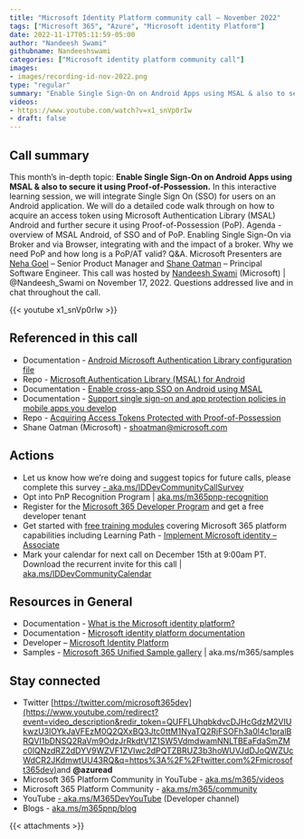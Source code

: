 ```yaml
---
title: "Microsoft Identity Platform community call – November 2022"
tags: ["Microsoft 365", "Azure", "Microsoft identity Platform"]
date: 2022-11-17T05:11:59-05:00
author: "Nandeesh Swami"
githubname: Nandeeshswami
categories: ["Microsoft identity platform community call"]
images:
- images/recording-id-nov-2022.png
type: "regular"
summary: "Enable Single Sign-On on Android Apps using MSAL & also to secure it using Proof-of-Possession.  Learn how to enable Single-Sign-On (SSO) in Android Apps using Microsoft Authentication Library (MSAL) for Android and how to secure it using Proof-of-Possession (PoP)."
videos:
- https://www.youtube.com/watch?v=x1_snVp0rIw
- draft: false
---
```


## Call summary

This month’s in-depth topic: **Enable Single Sign-On on Android Apps using MSAL & also to secure it using Proof-of-Possession.** In this interactive learning session, we will integrate Single Sign On (SSO) for users on an Android application. We will do a detailed code walk through on how to acquire an access token using Microsoft Authentication Library (MSAL) Android and further secure it using Proof-of-Possession (PoP). Agenda - overview of MSAL Android, of SSO and of PoP. Enabling Single Sign-On via Broker and via Browser, integrating with and the impact of a broker. Why we need PoP and how long is a PoP/AT valid? Q&A. Microsoft Presenters are [Neha Goel](https://www.linkedin.com/in/nehagoel/) – Senior Product Manager and [Shane Oatman](https://github.com/shoatman) – Principal Software Engineer. This call was hosted by [Nandeesh Swami](https://twitter.com/Nandeesh_Swami) (Microsoft) \| @Nandeesh_Swami on November 17, 2022. Questions addressed live and in chat throughout the call.

{{< youtube x1_snVp0rIw >}}

## Referenced in this call

* Documentation - [Android Microsoft Authentication Library configuration file](https://learn.microsoft.com/azure/active-directory/develop/msal-configuration)
* Repo - [Microsoft Authentication Library (MSAL) for Android](https://github.com/AzureAD/microsoft-authentication-library-for-android)
* Documentation - [Enable cross-app SSO on Android using MSAL](https://learn.microsoft.com/azure/active-directory/develop/msal-android-single-sign-on)
* Documentation - [Support single sign-on and app protection policies in mobile apps you develop](https://learn.microsoft.com/azure/active-directory/develop/mobile-sso-support-overview)
* Repo - [Acquiring Access Tokens Protected with Proof-of-Possession](https://github.com/AzureAD/microsoft-authentication-library-for-js/blob/dev/lib/msal-browser/docs/access-token-proof-of-possession.md)
* Shane Oatman (Microsoft) - shoatman@microsoft.com

## Actions

* Let us know how we’re doing and suggest topics for future calls, please complete this survey [- aka.ms/IDDevCommunityCallSurvey](https://aka.ms/IDDevCommunityCallSurvey)
* Opt into PnP Recognition Program \| [aka.ms/m365pnp-recognition](https://aka.ms/m365pnp-recognition)
* Register for the [Microsoft 365 Developer Program](https://aka.ms/m365/devprogram) and get a free developer tenant
* Get started with [free training modules](https://aka.ms/m365/dev/learn) covering Microsoft 365 platform capabilities including Learning Path - [Implement Microsoft identity – Associate](https://docs.microsoft.com/learn/paths/m365-identity-associate/)
* Mark your calendar for next call on December 15th at 9:00am PT. Download the recurrent invite for this call \| [aka.ms/IDDevCommunityCalendar](https://aka.ms/IDDevCommunityCalendar)

## Resources in General

* Documentation - [What is the Microsoft identity platform?](https://docs.microsoft.com/azure/active-directory/develop/v2-overview)
* Documentation - [Microsoft identity platform documentation](https://docs.microsoft.com/azure/active-directory/develop/)
* Developer – [Microsoft Identity Platform](https://developer.microsoft.com/identity)
* Samples - [Microsoft 365 Unified Sample gallery](https://adoption.microsoft.com/sample-solution-gallery/) \| aka.ms/m365/samples

## Stay connected

* Twitter [https://twitter.com/microsoft365dev](https://www.youtube.com/redirect?event=video_description&redir_token=QUFFLUhqbkdvcDJHcGdzM2VIUkwzU3lOYkJaVFEzM0Q2QXxBQ3Jtc0ttM1NyaTQ2RjFSOFh3a0l4c1pralBRQVI1bDNSQ2RaVm9OdzJrRkdtV1Z1SW5VdmdwamNNLTBEaFdaSmZMc0lQNzdRZ2dDYV9WZVF1ZVIwc2dPQTZBRUZ3b3hoWUVJdDJoQWZUcWdCR2JKdmwtUU43RQ&q=https%3A%2F%2Ftwitter.com%2Fmicrosoft365dev)​ and **@azuread**
* Microsoft 365 Platform Community in YouTube - [aka.ms/m365/videos](https://aka.ms/m365/videos)
* Microsoft 365 Platform Community - [aka.ms/m365/community](http://aka.ms/m365/community)
* YouTube [- aka.ms/M365DevYouTube](https://www.youtube.com/redirect?event=video_description&redir_token=QUFFLUhqa3RzWmpNU2VPRmh6dXBad3hKMmxySjBaQVl6Z3xBQ3Jtc0trVjYyeXZlSXZiX0JydHlyeHdqcTRSUnczX2xrVDloOWhzeGVCYXFibjBiM1VpXzFOd2dZX2dJdlNYQWYtekcyWXZOTHp3VkdoU2JsdmNVQ3dtdkw2ZHF0cVdCS29TQmJ1Z3hoVmJyd3JtYlFxUW92WQ&q=https%3A%2F%2Faka.ms%2FM365DevYouTube)​ (Developer channel)
* Blogs - [aka.ms/m365pnp/blog](https://aka.ms/m365pnp/blog)

{{< attachments >}}
